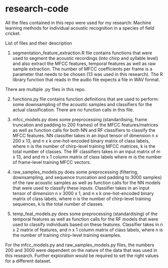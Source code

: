 # research-code
All the files contained in this repo were used for my research: Machine learning methods for individual acoustic recognition in a species of field cricket.

List of files and their description
1. segmentation_feature_extraction.R file contains functions that were used to segment the acoustic recordings (into chirp and syllable level) and also extract the MFCC features, temporal features as well as raw sample extraction. The number of MFCC coefficients per frame is a parameter that needs to be chosen (13 was used in this research). The R library function that reads in the audio file expects a file in WAV format. 

There are multiple .py files in this repo.

2. functions.py file contains function definitions that are used to perform: some downsampling of the acoustic samples and classifiers for the actual classification. There are no function calls in this file.

3. mfcc_models.py does some preprocessing (standardising, frame truncation and padding to 200 frames) of the MFCC features/matrices as well as function calls for both NN and RF classifiers to classify the MFCC features. NN classifier takes in an input tensor of dimension n x 200 x 13, and n x k one-hot-encoded binary matrix of class labels, where n is the number of chirp-level training MFCC matrices, k is the total number of classes. The RF classifiers takes in an input matrix of m x 13, and and m x 1 column matrix of class labels where m is the number of frame-level training MFCC vectors.

4. raw_samples_models.py does some preprocessing (filtering, downsampling, and sequence truncation and padding to 3000 samples) of the raw acoustic samples as well as function calls for the NN models that were used to classify these inputs. Classifier takes in an input tensor of dimension n x 3000 x 1, and n x k one-hot-encoded binary matrix of class labels, where n is the number of chirp-level training sequences, k is the total number of classes.

5. temp_feat_models.py does some preprocessing (standardising) of the temporal features as well as function calls for the RF models that were used to classify individuals based on these features. Classifier takes in n x 2 matrix of features, and n x 1 column matrix of class labels, where n is the number of training chirp-level training examples. 

For the mfcc_models.py and raw_samples_models.py files, the numbers 200 and 3000 were dependent on the nature of the data that was used in this research. Further exploration would be required to set the right values for a different dataset.












